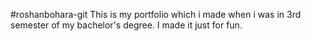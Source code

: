 ﻿#roshanbohara-git
This is my portfolio which i made when i was in 3rd semester of my bachelor's degree. I made it just for fun.
